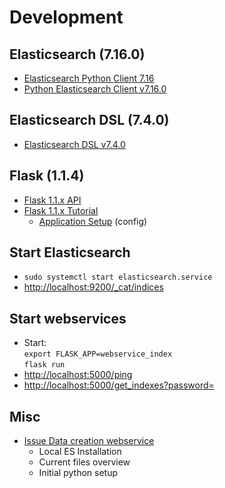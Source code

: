 # Development

## Elasticsearch (7.16.0)

- [Elasticsearch Python Client 7.16](https://www.elastic.co/guide/en/elasticsearch/client/python-api/7.16/index.html)
- [Python Elasticsearch Client v7.16.0](https://elasticsearch-py.readthedocs.io/en/v7.16.0/)

## Elasticsearch DSL (7.4.0)

- [Elasticsearch DSL v7.4.0](https://elasticsearch-dsl.readthedocs.io/en/v7.4.0/)

## Flask (1.1.4)

- [Flask 1.1.x API](https://flask.palletsprojects.com/en/1.1.x/api/)
- [Flask 1.1.x Tutorial](https://flask.palletsprojects.com/en/1.1.x/tutorial/)
    - [Application Setup](https://flask.palletsprojects.com/en/1.1.x/tutorial/factory/) (config)

## Start Elasticsearch

- `sudo systemctl start elasticsearch.service`
- [http://localhost:9200/_cat/indices](http://localhost:9200/_cat/indices)

## Start webservices

- Start:  
  `export FLASK_APP=webservice_index`  
  `flask run`
- [http://localhost:5000/ping](http://localhost:5000/ping)
- [http://localhost:5000/get_indexes?password=](http://localhost:5000/get_indexes?password=)

## Misc

- [Issue Data creation webservice](https://github.com/dice-group/kg-embedding-service/issues/14)
    - Local ES Installation
    - Current files overview
    - Initial python setup